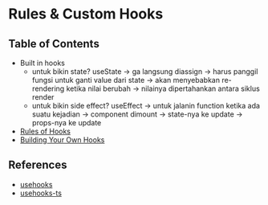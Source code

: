 # Rules & Custom Hooks

## Table of Contents
- Built in hooks
  - untuk bikin state? useState
    -> ga langsung diassign
    -> harus panggil fungsi untuk ganti value dari state
    -> akan menyebabkan re-rendering ketika nilai berubah
    -> nilainya dipertahankan antara siklus render
  - untuk bikin side effect? useEffect
    -> untuk jalanin function ketika ada suatu kejadian
      -> component dimount
      -> state-nya ke update
      -> props-nya ke update
- [Rules of Hooks](https://reactjs.org/docs/hooks-rules.html)
- [Building Your Own Hooks](https://react.dev/learn/reusing-logic-with-custom-hooks)

## References

- [usehooks](https://usehooks.com/)
- [usehooks-ts](https://usehooks-ts.com/)
